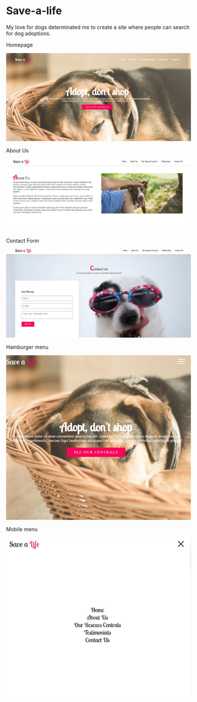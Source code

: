 # Save-a-life

My love for dogs determinated me to create a site where people can search for dog adoptions. </font>

Homepage

![alt text](https://github.com/AlexandraLuiza/Save-a-life/blob/master/screenshots/homepage.jpg?raw=true)

About Us 

![alt text](https://github.com/AlexandraLuiza/Save-a-life/blob/master/screenshots/AboutUs.jpg?raw=true)

Contact Form 

![alt text](https://github.com/AlexandraLuiza/Save-a-life/blob/master/screenshots/Contact%20Form.jpg?raw=true)

Hamburger menu

![alt text](https://github.com/AlexandraLuiza/Save-a-life/blob/master/screenshots/hamburger%20menu.jpg?raw=true)

Mobile menu

![alt text](https://github.com/AlexandraLuiza/Save-a-life/blob/master/screenshots/mobile%20menu%20.jpg?raw=true)
